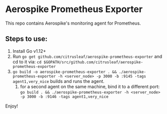 # Aerospike Prometheus Exporter

This repo contains Aerospike's monitoring agent for Prometheus.

## Steps to use:

1. Install Go v1.12+
1. Run `go get github.com/citrusleaf/aerospike-prometheus-exporter` and cd to it via: `cd $GOPATH/src/github.com/citrusleaf/aerospike-prometheus-exporter`
1. `go build -o aerospike-prometheus-exporter . && ./aerospike-prometheus-exporter -h <server_node> -p 3000 -b :9145 -tags agent1,very_nice` builds and runs the agent.
    1. for a second agent on the same machine, bind it to a different port: `go build . && ./aerospike-prometheus-exporter -h <server_node> -p 3000 -b :9146 -tags agent1,very_nice`

Enjoy!
